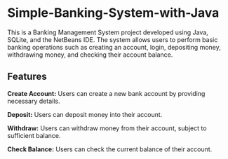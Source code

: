 # Simple-Banking-System-with-Java

This is a Banking Management System project developed using Java, SQLite, and the NetBeans IDE. The system allows users to perform basic banking operations such as creating an account, login, depositing money, withdrawing money, and checking their account balance.

## Features

**Create Account:** Users can create a new bank account by providing necessary details.

**Deposit:** Users can deposit money into their account.

**Withdraw:** Users can withdraw money from their account, subject to sufficient balance.

**Check Balance:** Users can check the current balance of their account.
